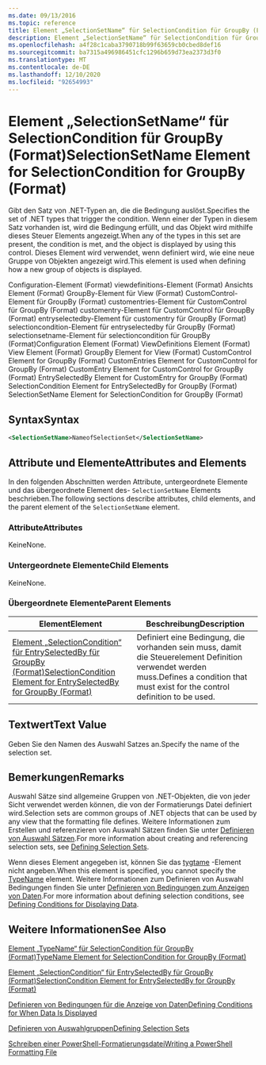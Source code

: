 ```yaml
---
ms.date: 09/13/2016
ms.topic: reference
title: Element „SelectionSetName“ für SelectionCondition für GroupBy (Format)
description: Element „SelectionSetName“ für SelectionCondition für GroupBy (Format)
ms.openlocfilehash: a4f28c1caba3790718b99f63659cb0cbed8def16
ms.sourcegitcommit: ba7315a496986451cfc1296b659d73ea2373d3f0
ms.translationtype: MT
ms.contentlocale: de-DE
ms.lasthandoff: 12/10/2020
ms.locfileid: "92654993"
---
```

# <a name="selectionsetname-element-for-selectioncondition-for-groupby-format"></a><span data-ttu-id="92b06-103">Element „SelectionSetName“ für SelectionCondition für GroupBy (Format)</span><span class="sxs-lookup"><span data-stu-id="92b06-103">SelectionSetName Element for SelectionCondition for GroupBy (Format)</span></span>

<span data-ttu-id="92b06-104">Gibt den Satz von .NET-Typen an, die die Bedingung auslöst.</span><span class="sxs-lookup"><span data-stu-id="92b06-104">Specifies the set of .NET types that trigger the condition.</span></span> <span data-ttu-id="92b06-105">Wenn einer der Typen in diesem Satz vorhanden ist, wird die Bedingung erfüllt, und das Objekt wird mithilfe dieses Steuer Elements angezeigt.</span><span class="sxs-lookup"><span data-stu-id="92b06-105">When any of the types in this set are present, the condition is met, and the object is displayed by using this control.</span></span> <span data-ttu-id="92b06-106">Dieses Element wird verwendet, wenn definiert wird, wie eine neue Gruppe von Objekten angezeigt wird.</span><span class="sxs-lookup"><span data-stu-id="92b06-106">This element is used when defining how a new group of objects is displayed.</span></span>

<span data-ttu-id="92b06-107">Configuration-Element (Format) viewdefinitions-Element (Format) Ansichts Element (Format) GroupBy-Element für View (Format) CustomControl-Element für GroupBy (Format) customentries-Element für CustomControl für GroupBy (Format) customentry-Element für CustomControl für GroupBy (Format) entryselectedby-Element für customentry für GroupBy (Format) selectioncondition-Element für entryselectedby für GroupBy (Format) selectionsetname-Element für selectioncondition für GroupBy (Format)</span><span class="sxs-lookup"><span data-stu-id="92b06-107">Configuration Element (Format) ViewDefinitions Element (Format) View Element (Format) GroupBy Element for View (Format) CustomControl Element for GroupBy (Format) CustomEntries Element for CustomControl for GroupBy (Format) CustomEntry Element for CustomControl for GroupBy (Format) EntrySelectedBy Element for CustomEntry for GroupBy (Format) SelectionCondition Element for EntrySelectedBy for GroupBy (Format) SelectionSetName Element for SelectionCondition for GroupBy (Format)</span></span>

## <a name="syntax"></a><span data-ttu-id="92b06-108">Syntax</span><span class="sxs-lookup"><span data-stu-id="92b06-108">Syntax</span></span>

```xml
<SelectionSetName>NameofSelectionSet</SelectionSetName>
```

## <a name="attributes-and-elements"></a><span data-ttu-id="92b06-109">Attribute und Elemente</span><span class="sxs-lookup"><span data-stu-id="92b06-109">Attributes and Elements</span></span>

<span data-ttu-id="92b06-110">In den folgenden Abschnitten werden Attribute, untergeordnete Elemente und das übergeordnete Element des- `SelectionSetName` Elements beschrieben.</span><span class="sxs-lookup"><span data-stu-id="92b06-110">The following sections describe attributes, child elements, and the parent element of the `SelectionSetName` element.</span></span>

### <a name="attributes"></a><span data-ttu-id="92b06-111">Attribute</span><span class="sxs-lookup"><span data-stu-id="92b06-111">Attributes</span></span>

<span data-ttu-id="92b06-112">Keine</span><span class="sxs-lookup"><span data-stu-id="92b06-112">None.</span></span>

### <a name="child-elements"></a><span data-ttu-id="92b06-113">Untergeordnete Elemente</span><span class="sxs-lookup"><span data-stu-id="92b06-113">Child Elements</span></span>

<span data-ttu-id="92b06-114">Keine</span><span class="sxs-lookup"><span data-stu-id="92b06-114">None.</span></span>

### <a name="parent-elements"></a><span data-ttu-id="92b06-115">Übergeordnete Elemente</span><span class="sxs-lookup"><span data-stu-id="92b06-115">Parent Elements</span></span>

|<span data-ttu-id="92b06-116">Element</span><span class="sxs-lookup"><span data-stu-id="92b06-116">Element</span></span>|<span data-ttu-id="92b06-117">Beschreibung</span><span class="sxs-lookup"><span data-stu-id="92b06-117">Description</span></span>|
|-------------|-----------------|
|[<span data-ttu-id="92b06-118">Element „SelectionCondition“ für EntrySelectedBy für GroupBy (Format)</span><span class="sxs-lookup"><span data-stu-id="92b06-118">SelectionCondition Element for EntrySelectedBy for GroupBy (Format)</span></span>](./selectioncondition-element-for-entryselectedby-for-groupby-format.md)|<span data-ttu-id="92b06-119">Definiert eine Bedingung, die vorhanden sein muss, damit die Steuerelement Definition verwendet werden muss.</span><span class="sxs-lookup"><span data-stu-id="92b06-119">Defines a condition that must exist for the control definition to be used.</span></span>|

## <a name="text-value"></a><span data-ttu-id="92b06-120">Textwert</span><span class="sxs-lookup"><span data-stu-id="92b06-120">Text Value</span></span>

<span data-ttu-id="92b06-121">Geben Sie den Namen des Auswahl Satzes an.</span><span class="sxs-lookup"><span data-stu-id="92b06-121">Specify the name of the selection set.</span></span>

## <a name="remarks"></a><span data-ttu-id="92b06-122">Bemerkungen</span><span class="sxs-lookup"><span data-stu-id="92b06-122">Remarks</span></span>

<span data-ttu-id="92b06-123">Auswahl Sätze sind allgemeine Gruppen von .NET-Objekten, die von jeder Sicht verwendet werden können, die von der Formatierungs Datei definiert wird.</span><span class="sxs-lookup"><span data-stu-id="92b06-123">Selection sets are common groups of .NET objects that can be used by any view that the formatting file defines.</span></span> <span data-ttu-id="92b06-124">Weitere Informationen zum Erstellen und referenzieren von Auswahl Sätzen finden Sie unter [Definieren von Auswahl Sätzen](./defining-selection-sets.md).</span><span class="sxs-lookup"><span data-stu-id="92b06-124">For more information about creating and referencing selection sets, see [Defining Selection Sets](./defining-selection-sets.md).</span></span>

<span data-ttu-id="92b06-125">Wenn dieses Element angegeben ist, können Sie das [tygtame](./typename-element-for-selectioncondition-for-groupby-format.md) -Element nicht angeben.</span><span class="sxs-lookup"><span data-stu-id="92b06-125">When this element is specified, you cannot specify the [TypeName](./typename-element-for-selectioncondition-for-groupby-format.md) element.</span></span> <span data-ttu-id="92b06-126">Weitere Informationen zum Definieren von Auswahl Bedingungen finden Sie unter [Definieren von Bedingungen zum Anzeigen von Daten](./defining-conditions-for-displaying-data.md).</span><span class="sxs-lookup"><span data-stu-id="92b06-126">For more information about defining selection conditions, see [Defining Conditions for Displaying Data](./defining-conditions-for-displaying-data.md).</span></span>

## <a name="see-also"></a><span data-ttu-id="92b06-127">Weitere Informationen</span><span class="sxs-lookup"><span data-stu-id="92b06-127">See Also</span></span>

[<span data-ttu-id="92b06-128">Element „TypeName“ für SelectionCondition für GroupBy (Format)</span><span class="sxs-lookup"><span data-stu-id="92b06-128">TypeName Element for SelectionCondition for GroupBy (Format)</span></span>](./typename-element-for-selectioncondition-for-groupby-format.md)

[<span data-ttu-id="92b06-129">Element „SelectionCondition“ für EntrySelectedBy für GroupBy (Format)</span><span class="sxs-lookup"><span data-stu-id="92b06-129">SelectionCondition Element for EntrySelectedBy for GroupBy (Format)</span></span>](./selectioncondition-element-for-entryselectedby-for-groupby-format.md)

[<span data-ttu-id="92b06-130">Definieren von Bedingungen für die Anzeige von Daten</span><span class="sxs-lookup"><span data-stu-id="92b06-130">Defining Conditions for When Data Is Displayed</span></span>](./defining-conditions-for-displaying-data.md)

[<span data-ttu-id="92b06-131">Definieren von Auswahlgruppen</span><span class="sxs-lookup"><span data-stu-id="92b06-131">Defining Selection Sets</span></span>](./defining-selection-sets.md)

[<span data-ttu-id="92b06-132">Schreiben einer PowerShell-Formatierungsdatei</span><span class="sxs-lookup"><span data-stu-id="92b06-132">Writing a PowerShell Formatting File</span></span>](./writing-a-powershell-formatting-file.md)
